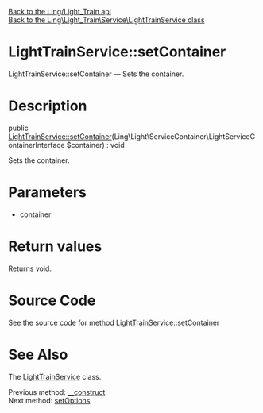 [Back to the Ling/Light_Train api](https://github.com/lingtalfi/Light_Train/blob/master/doc/api/Ling/Light_Train.md)<br>
[Back to the Ling\Light_Train\Service\LightTrainService class](https://github.com/lingtalfi/Light_Train/blob/master/doc/api/Ling/Light_Train/Service/LightTrainService.md)


LightTrainService::setContainer
================



LightTrainService::setContainer — Sets the container.




Description
================


public [LightTrainService::setContainer](https://github.com/lingtalfi/Light_Train/blob/master/doc/api/Ling/Light_Train/Service/LightTrainService/setContainer.md)(Ling\Light\ServiceContainer\LightServiceContainerInterface $container) : void




Sets the container.




Parameters
================


- container

    


Return values
================

Returns void.








Source Code
===========
See the source code for method [LightTrainService::setContainer](https://github.com/lingtalfi/Light_Train/blob/master/Service/LightTrainService.php#L64-L67)


See Also
================

The [LightTrainService](https://github.com/lingtalfi/Light_Train/blob/master/doc/api/Ling/Light_Train/Service/LightTrainService.md) class.

Previous method: [__construct](https://github.com/lingtalfi/Light_Train/blob/master/doc/api/Ling/Light_Train/Service/LightTrainService/__construct.md)<br>Next method: [setOptions](https://github.com/lingtalfi/Light_Train/blob/master/doc/api/Ling/Light_Train/Service/LightTrainService/setOptions.md)<br>

